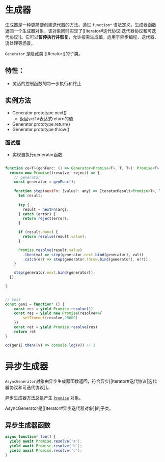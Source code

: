 # 生成器
生成器是一种更简便创建迭代器的方法。通过 `function*` 语法定义，生成器函数返回一个生成器对象，该对象同时实现了[[Iterator#迭代协议|迭代器协议和可迭代协议]]。它可以**暂停执行并恢复**，允许按需生成值，适用于异步编程、迭代器、流处理等场景。

`Generator` 是隐藏类 [[Iterator]]的子类。

## 特性：
- 灵活的控制函数的每一步执行和终止

## 实例方法
- Generator.prototype.next()
	- 返回`yeild`表达式return的值
- Generator.prototype.return()
- Generator.prototype.throw()

### 面试题
- 实现自执行generator函数
```javascript

function co<T>(genFunc: () => Generator<Promise<T>, T, T>): Promise<T> {
  return new Promise((resolve, reject) => {
	// generator
    const generator = genFunc();
    
    function step(nextFn: (value?: any) => IteratorResult<Promise<T>, T>, arg?: any) {
      let result;
      
      try {
        result = nextFn(arg);
      } catch (error) {
        return reject(error);
      }

      if (result.done) {
        return resolve(result.value);
      }

      Promise.resolve(result.value)
        .then(val => step(generator.next.bind(generator), val))
        .catch(err => step(generator.throw.bind(generator), err));
    }

    step(generator.next.bind(generator));
  });

}
  

// test
const gen1 = function* () {
	const res = yield Promise.resolve(1)
	const res = yield new Promise(resolve=>{
		setTimeout(resolve,20000)
	})
	const ret = yield Promise.resolve(res)
	return ret
}

co(gen1).then((v) => console.log(v)) // 1

```

# 异步生成器
`AsyncGenerator`对象由异步生成器函数返回，符合异步[[Iterator#迭代协议|迭代器协议和可迭代协议]]。

异步生成器方法总是产生 [`Promise`](Promise.md) 对象。

AsyncGenerator是[[Iterator#异步迭代器对象]]的子类。

## 异步生成器函数
```javascript
async function* foo() {
  yield await Promise.resolve('a');
  yield await Promise.resolve('b');
  yield await Promise.resolve('c');
}
```


